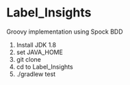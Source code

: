 # Label_Insights

Groovy implementation using Spock BDD

1. Install JDK 1.8
2. set JAVA_HOME
3. git clone
4. cd to Label_Insights
5. ./gradlew test
